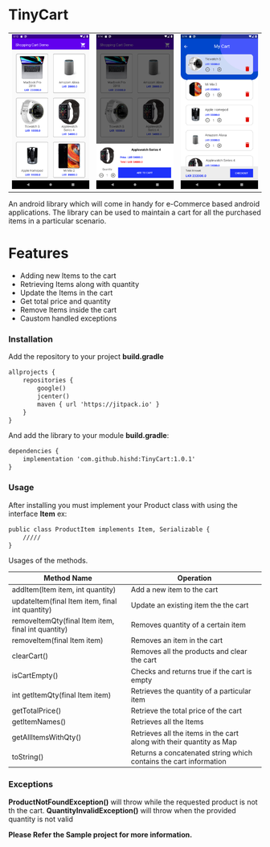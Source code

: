 # TinyCart

<table>
  <tr>
    <td> <img src="images/s1.png" width="300"> </td>
    <td> <img src="images/s2.png" width="300"> </td>
    <td> <img src="images/s3.png" width="300"> </td>
  </tr>
</table>

An android library which will come in handy for e-Commerce based android applications.
The library can be used to maintain a cart for all the purchased items in a particular scenario.

# Features

  - Adding new Items to the cart
  - Retrieving Items along with quantity
  - Update the Items in the cart
  - Get total price and quantity
  - Remove Items inside the cart
  - Caustom handled exceptions

### Installation

Add the repository to your project **build.gradle**

```Gradle
allprojects {
    repositories {
        google()
        jcenter()
        maven { url 'https://jitpack.io' }
    }
}
```

And add the library to your module **build.gradle**:
```Gradle
dependencies {
    implementation 'com.github.hishd:TinyCart:1.0.1'
}
```

### Usage

After installing you must implement your Product class with using the interface **Item**
ex:
```
public class ProductItem implements Item, Serializable {
    /////
}
```
Usages of the methods.

| Method Name | Operation |
| ------ | ------ |
| addItem(Item item, int quantity) | Add a new item to the cart|
| updateItem(final Item item, final int quantity) | Update an existing item the the cart |
| removeItemQty(final Item item, final int quantity) | Removes quantity of a certain item |
| removeItem(final Item item) | Removes an item in the cart |
| clearCart() | Removes all the products and clear the cart |
| isCartEmpty() | Checks and returns true if the cart is empty|
| int getItemQty(final Item item) | Retrieves the quantity of a particular item |
| getTotalPrice() | Retrieve the total price of the cart |
| getItemNames() | Retrieves all the Items |
| getAllItemsWithQty() | Retrieves all the items in the cart along with their quantity as Map |
| toString() | Returns a concatenated string which contains the cart information |


### Exceptions

**ProductNotFoundException()** will throw while the requested product is not th the cart.
**QuantityInvalidException()** will throw when the provided quantity is not valid

**Please Refer the Sample project for more information.**
